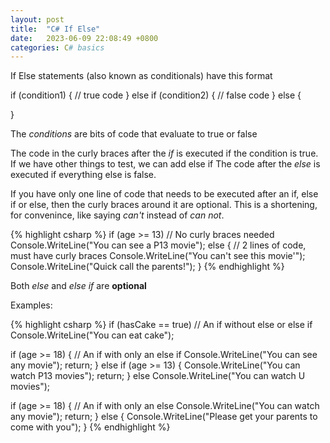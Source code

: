 ```yaml
---
layout: post
title:  "C# If Else"
date:   2023-06-09 22:08:49 +0800
categories: C# basics
---
```


If Else statements (also known as conditionals) have this format

if (condition1) {
  // true code
} else if (condition2) {
  // false code
} else {

}

The *conditions* are bits of code that evaluate to true or false

The code in the curly braces after the *if* is executed if the condition is true.
If we have other things to test, we can add else if
The code after the *else* is executed if everything else is false.

If you have only one line of code that needs to be executed after an if, else if or else,
then the curly braces around it are optional.  This is a shortening, for convenince,
like saying *can't* instead of *can not*.

{% highlight csharp %}
if (age >= 13) // No curly braces needed
    Console.WriteLine("You can see a P13 movie");
else { // 2 lines of code, must have curly braces
    Console.WriteLine("You can't see this movie'");
    Console.WriteLine("Quick call the parents!");
}
{% endhighlight %}

Both *else* and *else if* are **optional**

Examples:

{% highlight csharp %}
if (hasCake == true) // An if without else or else if
    Console.WriteLine("You can eat cake");

if (age >= 18) { // An if with only an else if
    Console.WriteLine("You can see any movie");
    return;
} else if (age >= 13) {
    Console.WriteLine("You can watch P13 movies");
    return;
} else 
    Console.WriteLine("You can watch U movies");

if (age >= 18) { // An if with only an else
    Console.WriteLine("You can watch any movie");
    return;
} else {
    Console.WriteLine("Please get your parents to come with you");
}
{% endhighlight %}
